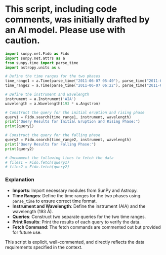 # This script, including code comments, was initially drafted by an AI model. Please use with caution.

```python
import sunpy.net.Fido as Fido
import sunpy.net.attrs as a
from sunpy.time import parse_time
import astropy.units as u

# Define the time ranges for the two phases
time_range1 = a.Time(parse_time("2011-06-07 05:40"), parse_time("2011-06-07 06:22"))
time_range2 = a.Time(parse_time("2011-06-07 06:22"), parse_time("2011-06-07 08:00"))

# Define the instrument and wavelength
instrument = a.Instrument('AIA')
wavelength = a.Wavelength(193 * u.Angstrom)

# Construct the query for the initial eruption and rising phase
query1 = Fido.search(time_range1, instrument, wavelength)
print("Query Results for Initial Eruption and Rising Phase:")
print(query1)

# Construct the query for the falling phase
query2 = Fido.search(time_range2, instrument, wavelength)
print("Query Results for Falling Phase:")
print(query2)

# Uncomment the following lines to fetch the data
# files1 = Fido.fetch(query1)
# files2 = Fido.fetch(query2)
```

### Explanation
- **Imports**: Import necessary modules from SunPy and Astropy.
- **Time Ranges**: Define the time ranges for the two phases using `parse_time` to ensure correct time format.
- **Instrument and Wavelength**: Define the instrument (AIA) and the wavelength (193 Å).
- **Queries**: Construct two separate queries for the two time ranges.
- **Print Results**: Print the results of each query to verify the data.
- **Fetch Command**: The fetch commands are commented out but provided for future use.

This script is explicit, well-commented, and directly reflects the data requirements specified in the context.
